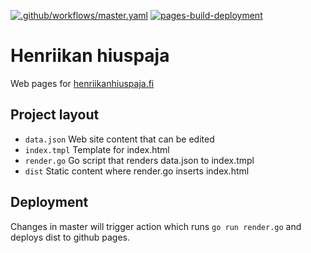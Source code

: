 [![.github/workflows/master.yaml](https://github.com/heppu/henriikanhiuspaja/actions/workflows/master.yaml/badge.svg)](https://github.com/heppu/henriikanhiuspaja/actions/workflows/master.yaml) [![pages-build-deployment](https://github.com/heppu/henriikanhiuspaja/actions/workflows/pages/pages-build-deployment/badge.svg)](https://github.com/heppu/henriikanhiuspaja/actions/workflows/pages/pages-build-deployment)

# Henriikan hiuspaja

Web pages for [henriikanhiuspaja.fi](henriikanhiuspaja.fi)

## Project layout

- `data.json` Web site content that can be edited
- `index.tmpl` Template for index.html
- `render.go` Go script that renders data.json to index.tmpl
- `dist` Static content where render.go inserts index.html

## Deployment

Changes in master will trigger action which runs `go run render.go` and deploys dist to github pages.
